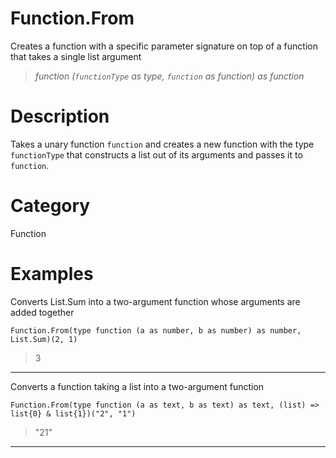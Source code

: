 ﻿# Function.From
Creates a function with a specific parameter signature on top of a function that takes a single list argument
> _function (<code>functionType</code> as type, <code>function</code> as function) as function_
# Description 
Takes a unary function <code>function</code> and creates a new function with the type <code>functionType</code> that constructs a list out of its arguments and passes it to <code>function</code>.
# Category 
Function
# Examples 
Converts List.Sum into a two-argument function whose arguments are added together
```
Function.From(type function (a as number, b as number) as number, List.Sum)(2, 1)
```
> 3
***
Converts a function taking a list into a two-argument function
```
Function.From(type function (a as text, b as text) as text, (list) => list{0} & list{1})("2", "1")
```
> "21"
***
